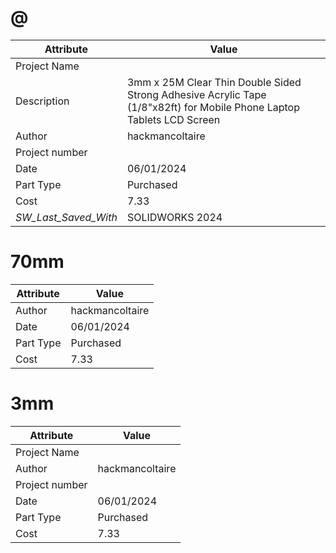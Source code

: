 # @
| Attribute | Value |
| ---  | ---     |
| Project Name |  |
| Description | 3mm x 25M Clear Thin Double Sided Strong Adhesive Acrylic Tape (1/8&quot;x82ft) for Mobile Phone Laptop Tablets LCD Screen |
| Author | hackmancoltaire |
| Project number |  |
| Date | 06/01/2024 |
| Part Type | Purchased |
| Cost | 7.33 |
| _SW_Last_Saved_With_ | SOLIDWORKS 2024 |
# 70mm
| Attribute | Value |
| ---  | ---     |
| Author | hackmancoltaire |
| Date | 06/01/2024 |
| Part Type | Purchased |
| Cost | 7.33 |
# 3mm
| Attribute | Value |
| ---  | ---     |
| Project Name |  |
| Author | hackmancoltaire |
| Project number |  |
| Date | 06/01/2024 |
| Part Type | Purchased |
| Cost | 7.33 |
